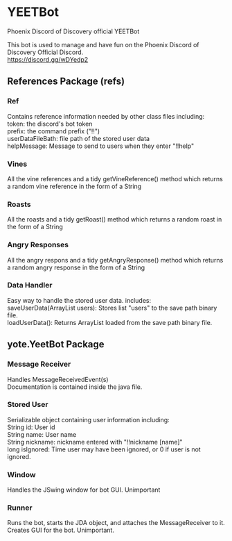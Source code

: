 # YEETBot
Phoenix Discord of Discovery official YEETBot

This bot is used to manage and have fun on the Phoenix Discord of Discovery Official Discord. <br>
https://discord.gg/wDYedp2

<h2> References Package (refs) </h2>
<h3> Ref </h3>
<p> Contains reference information needed by other class files including: <br>
  token: the discord's bot token <br>
  prefix: the command prefix ("!!") <br>
  userDataFileBath: file path of the stored user data <br>
  helpMessage: Message to send to users when they enter "!!help" <br>
  </p>
<h3> Vines </h3>
<p>All the vine references and a tidy getVineReference() method which returns a random vine reference in the form of a String</p>
<h3> Roasts </h3>
<p>All the roasts and a tidy getRoast() method which returns a random roast in the form of a String</p>
<h3> Angry Responses </h3>
<p>All the angry respons and a tidy getAngryResponse() method which returns a random angry response in the form of a String</p>
<h3> Data Handler </h3>
<p>Easy way to handle the stored user data. includes: <br>
  saveUserData(ArrayList<StoredUser> users): Stores list "users" to the save path binary file.<br>
  loadUserData(): Returns ArrayList<StoredUser> loaded from the save path binary file. </p>

<h2> yote.YeetBot Package </h2>
<h3> Message Receiver </h3>
<p> Handles MessageReceivedEvent(s) <br>
  Documentation is contained inside the java file. </p>
<h3> Stored User </h3>
<p> Serializable object containing user information including: <br>
  String id: User id <br>
  String name: User name <br>
  String nickname: nickname entered with "!!nickname [name]" <br>
  long isIgnored: Time user may have been ignored, or 0 if user is not ignored. </p>
<h3> Window </h3>
<p> Handles the JSwing window for bot GUI. Unimportant</p>
<h3> Runner </h3>
<p> Runs the bot, starts the JDA object, and attaches the MessageReceiver to it.<br>
  Creates GUI for the bot. Unimportant. </p>
  
